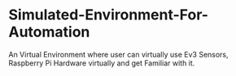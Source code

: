 # Simulated-Environment-For-Automation
An Virtual Environment where user can virtually use Ev3 Sensors, Raspberry Pi Hardware virtually and get Familiar with it.
